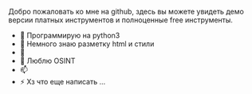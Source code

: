

Добро пожаловать ко мне на github, здесь вы можете увидеть демо версии платных инструментов и полноценные free инструменты.

- 🔭 Программирую на python3
- 🌱 Немного знаю разметку html и стили
- 👯 
- 💬 Люблю OSINT
- 📫 
- ⚡ Хз что еще написать ...
